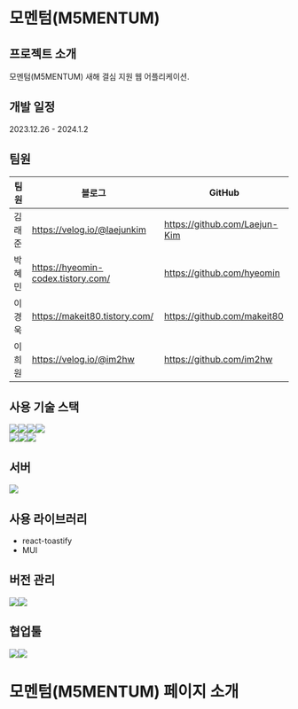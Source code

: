 # 모멘텀(M5MENTUM)

## <b>프로젝트 소개</b>

모멘텀(M5MENTUM) 새해 결심 지원 웹 어플리케이션.

## <b>개발 일정</b>

2023.12.26 - 2024.1.2

## <b>팀원</b>

| 팀원   | 블로그                             | GitHub                        |
| ------ | ---------------------------------- | ----------------------------- |
| 김래준 | https://velog.io/@laejunkim        | https://github.com/Laejun-Kim |
| 박혜민 | https://hyeomin-codex.tistory.com/ | https://github.com/hyeomin    |
| 이경욱 | https://makeit80.tistory.com/      | https://github.com/makeit80   |
| 이희원 | https://velog.io/@im2hw            | https://github.com/im2hw      |

## <b>사용 기술 스택</b>

<img src="https://img.shields.io/badge/HTML5-E34F26?style=for-the-badge&logo=html5&logoColor=white"><img src="https://img.shields.io/badge/CSS3-1572B6?style=for-the-badge&logo=css3&logoColor=white"><img src="https://img.shields.io/badge/JavaScript-323330?style=for-the-badge&logo=javascript&logoColor=F7DF1E"><img src="https://img.shields.io/badge/React-20232A?style=for-the-badge&logo=react&logoColor=61DAFB"><br/>
<img src="https://img.shields.io/badge/Tailwind_CSS-38B2AC?style=for-the-badge&logo=tailwind-css&logoColor=white"><img src="https://img.shields.io/badge/React_Query-FF4154?style=for-the-badge&logo=React_Query&logoColor=white"><img src="https://img.shields.io/badge/next%20js-000000?style=for-the-badge&logo=nextdotjs&logoColor=white">

## 서버

 <img src="https://img.shields.io/badge/Supabase-181818?style=for-the-badge&logo=supabase&logoColor=white">

## 사용 라이브러리

- react-toastify
- MUI

## <b>버전 관리</b>

<img src="https://img.shields.io/badge/GitHub-100000?style=for-the-badge&logo=github&logoColor=white"><img src="https://img.shields.io/badge/GIT-E44C30?style=for-the-badge&logo=git&logoColor=white">

## 협업툴

<img src="https://img.shields.io/badge/Figma-F24E1E?style=for-the-badge&logo=figma&logoColor=white"><img src="https://img.shields.io/badge/Slack-4A154B?style=for-the-badge&logo=slack&logoColor=white">

# 모멘텀(M5MENTUM) 페이지 소개
